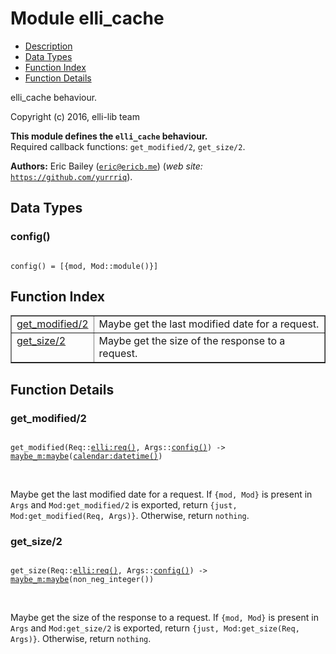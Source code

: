 

# Module elli_cache #
* [Description](#description)
* [Data Types](#types)
* [Function Index](#index)
* [Function Details](#functions)

elli_cache behaviour.

Copyright (c) 2016, elli-lib team

__This module defines the `elli_cache` behaviour.__<br /> Required callback functions: `get_modified/2`, `get_size/2`.

__Authors:__ Eric Bailey ([`eric@ericb.me`](mailto:eric@ericb.me)) (_web site:_ [`https://github.com/yurrriq`](https://github.com/yurrriq)).

<a name="types"></a>

## Data Types ##




### <a name="type-config">config()</a> ###


<pre><code>
config() = [{mod, Mod::module()}]
</code></pre>

<a name="index"></a>

## Function Index ##


<table width="100%" border="1" cellspacing="0" cellpadding="2" summary="function index"><tr><td valign="top"><a href="#get_modified-2">get_modified/2</a></td><td>Maybe get the last modified date for a request.</td></tr><tr><td valign="top"><a href="#get_size-2">get_size/2</a></td><td>Maybe get the size of the response to a request.</td></tr></table>


<a name="functions"></a>

## Function Details ##

<a name="get_modified-2"></a>

### get_modified/2 ###

<pre><code>
get_modified(Req::<a href="http://raw.github.com/elli-lib/elli/develop/doc/elli.md#type-req">elli:req()</a>, Args::<a href="#type-config">config()</a>) -&gt; <a href="maybe_m.md#type-maybe">maybe_m:maybe</a>(<a href="calendar.md#type-datetime">calendar:datetime()</a>)
</code></pre>
<br />

Maybe get the last modified date for a request.
If `{mod, Mod}` is present in `Args` and `Mod:get_modified/2` is exported,
return `{just, Mod:get_modified(Req, Args)}`. Otherwise, return `nothing`.

<a name="get_size-2"></a>

### get_size/2 ###

<pre><code>
get_size(Req::<a href="http://raw.github.com/elli-lib/elli/develop/doc/elli.md#type-req">elli:req()</a>, Args::<a href="#type-config">config()</a>) -&gt; <a href="maybe_m.md#type-maybe">maybe_m:maybe</a>(non_neg_integer())
</code></pre>
<br />

Maybe get the size of the response to a request.
If `{mod, Mod}` is present in `Args` and `Mod:get_size/2` is exported,
return `{just, Mod:get_size(Req, Args)}`. Otherwise, return `nothing`.

